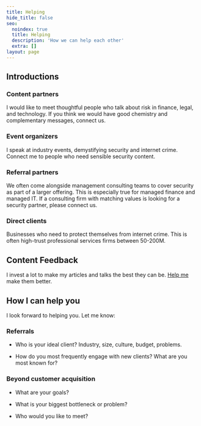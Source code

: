 ```yaml
---
title: Helping
hide_title: false
seo:
  noindex: true
  title: Helping
  description: 'How we can help each other'
  extra: []
layout: page
---
```



## Introductions

### Content partners

I would like to meet thoughtful people who talk about risk in finance, legal, and technology. If you think we would have good chemistry and complementary messages, connect us.

### Event organizers

I speak at industry events, demystifying security and internet crime. Connect me to people who need sensible security content.

### Referral partners

We often come alongside management consulting teams to cover security as part of a larger offering. This is especially true for managed finance and managed IT. If a consulting firm with matching values is looking for a security partner, please connect us.

### Direct clients

Businesses who need to protect themselves from internet crime. This is often high-trust professional services firms between 50-200M.

## Content Feedback

I invest a lot to make my articles and talks the best they can be. [Help me](/help-content) make them better.

## How I can help you

I look forward to helping you. Let me know:

### Referrals

 - Who is your ideal client? Industry, size, culture, budget, problems.

 - How do you most frequently engage with new clients? What are you most known for?

### Beyond customer acquisition

 - What are your goals?

 - What is your biggest bottleneck or problem?

 - Who would you like to meet?
